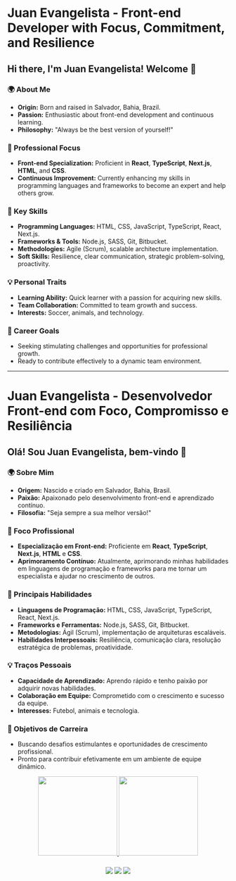 # Juan Evangelista - Front-end Developer with Focus, Commitment, and Resilience

## Hi there, I'm Juan Evangelista! Welcome 👋

### 🌍 About Me
- **Origin:** Born and raised in Salvador, Bahia, Brazil.
- **Passion:** Enthusiastic about front-end development and continuous learning.
- **Philosophy:** "Always be the best version of yourself!"

### 💼 Professional Focus
- **Front-end Specialization:** Proficient in **React**, **TypeScript**, **Next.js**, **HTML**, and **CSS**.
- **Continuous Improvement:** Currently enhancing my skills in programming languages and frameworks to become an expert and help others grow.

### 🚀 Key Skills
- **Programming Languages:** HTML, CSS, JavaScript, TypeScript, React, Next.js.
- **Frameworks & Tools:** Node.js, SASS, Git, Bitbucket.
- **Methodologies:** Agile (Scrum), scalable architecture implementation.
- **Soft Skills:** Resilience, clear communication, strategic problem-solving, proactivity.

### 💡 Personal Traits
- **Learning Ability:** Quick learner with a passion for acquiring new skills.
- **Team Collaboration:** Committed to team growth and success.
- **Interests:** Soccer, animals, and technology.

### 🎯 Career Goals
- Seeking stimulating challenges and opportunities for professional growth.
- Ready to contribute effectively to a dynamic team environment.

---

# Juan Evangelista - Desenvolvedor Front-end com Foco, Compromisso e Resiliência

## Olá! Sou Juan Evangelista, bem-vindo 👋

### 🌍 Sobre Mim
- **Origem:** Nascido e criado em Salvador, Bahia, Brasil.
- **Paixão:** Apaixonado pelo desenvolvimento front-end e aprendizado contínuo.
- **Filosofia:** "Seja sempre a sua melhor versão!"

### 💼 Foco Profissional
- **Especialização em Front-end:** Proficiente em **React**, **TypeScript**, **Next.js**, **HTML** e **CSS**.
- **Aprimoramento Contínuo:** Atualmente, aprimorando minhas habilidades em linguagens de programação e frameworks para me tornar um especialista e ajudar no crescimento de outros.

### 🚀 Principais Habilidades
- **Linguagens de Programação:** HTML, CSS, JavaScript, TypeScript, React, Next.js.
- **Frameworks e Ferramentas:** Node.js, SASS, Git, Bitbucket.
- **Metodologias:** Ágil (Scrum), implementação de arquiteturas escaláveis.
- **Habilidades Interpessoais:** Resiliência, comunicação clara, resolução estratégica de problemas, proatividade.

### 💡 Traços Pessoais
- **Capacidade de Aprendizado:** Aprendo rápido e tenho paixão por adquirir novas habilidades.
- **Colaboração em Equipe:** Comprometido com o crescimento e sucesso da equipe.
- **Interesses:** Futebol, animais e tecnologia.

### 🎯 Objetivos de Carreira
- Buscando desafios estimulantes e oportunidades de crescimento profissional.
- Pronto para contribuir efetivamente em um ambiente de equipe dinâmico.




<div align="center">

  <a href="https://github.com/juanevangelista1">

  <img height="180em" src="https://github-readme-stats.vercel.app/api?username=juanevangelista1&show_icons=true&theme=dark&include_all_commits=true&count_private=true"/>

  <img height="180em" src="https://github-readme-stats.vercel.app/api/top-langs/?username=juanevangelista1&layout=compact&langs_count=7&theme=dark"/>

  ###
    
<div> 
  <a href="https://instagram.com/juan.evangelistaa" target="_blank"><img src="https://img.shields.io/badge/-Instagram-%23E4405F?style=for-the-badge&logo=instagram&logoColor=white" target="_blank"></a>
  <a href = "mailto:juan.evangelista.nascimentoo@gmail.com" target="_blank"><img src="https://img.shields.io/badge/-Gmail-%23333?style=for-the-badge&logo=gmail&logoColor=white" "></a>
  <a href="https://www.linkedin.com/in/juan-evangelista-nascimento-493260143/?originalSubdomain=br" target="_blank"><img src="https://img.shields.io/badge/-LinkedIn-%230077B5?style=for-the-badge&logo=linkedin&logoColor=white" target="_blank"></a> 
</div>
